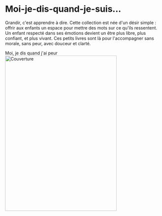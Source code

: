 # Moi-je-dis-quand-je-suis...
Grandir, c'est apprendre à dire. Cette collection est née d'un désir simple : offrir aux enfants un espace pour mettre des mots sur ce qu'ils ressentent. Un enfant respecté dans ses émotions devient un être plus libre, plus confiant, et plus vivant. Ces petits livres sont là pour l'accompagner sans morale, sans peur, avec douceur et clarté.






Moi, je dis quand j'ai peur
<img width="362" height="506" alt="Couverture" src="https://github.com/user-attachments/assets/ef588943-456e-4fc5-8f58-16dfeda93f01" />
